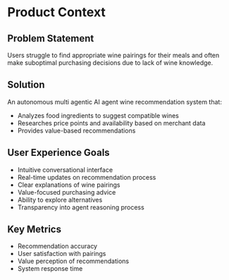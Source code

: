 # Product Context

## Problem Statement
Users struggle to find appropriate wine pairings for their meals and often make suboptimal purchasing decisions due to lack of wine knowledge.

## Solution
An autonomous multi agentic AI agent wine recommendation system that:
- Analyzes food ingredients to suggest compatible wines
- Researches price points and availability based on merchant data
- Provides value-based recommendations

## User Experience Goals
- Intuitive conversational interface
- Real-time updates on recommendation process
- Clear explanations of wine pairings
- Value-focused purchasing advice
- Ability to explore alternatives
- Transparency into agent reasoning process

## Key Metrics
- Recommendation accuracy
- User satisfaction with pairings
- Value perception of recommendations
- System response time
